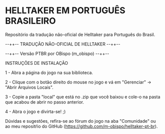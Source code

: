 # HELLTAKER EM PORTUGUÊS BRASILEIRO
Repositório da tradução não-oficial de Helltaker para Português do Brasil.

--++-- TRADUÇÃO NÃO-OFICIAL DE HELLTAKER --++--

--++-- Versão PTBR por OBispo (m_obispo) --++-- 

INSTRUÇÕES DE INSTALAÇÃO

1 - Abra a página do jogo na sua biblioteca.

2 - Clique com o botão direito do mouse no jogo 
    e vá em "Gerenciar" -> "Abrir Arquivos Locais".
    
3 - Copie a pasta "local" que está no .zip que você baixou 
    e cole-o na pasta que acabou de abrir no passo anterior.
    
4 - Abra o jogo e divirta-se! ;)

Dúvidas e sugestões, refira-se ao fórum do jogo na aba "Comunidade" 
ou ao meu repositŕio do GitHub (https://github.com/m-obispo/helltaker-pt-br).
